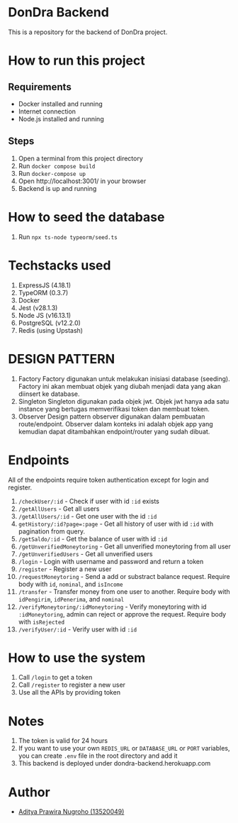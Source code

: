 # DonDra Backend
This is a repository for the backend of DonDra project.

# How to run this project
## Requirements
- Docker installed and running
- Internet connection
- Node.js installed and running
## Steps
1. Open a terminal from this project directory
2. Run `docker compose build`
3. Run `docker-compose up`
4. Open <a>http://localhost:3001/</a> in your browser
5. Backend is up and running

# How to seed the database
1. Run `npx ts-node typeorm/seed.ts`

# Techstacks used
1. ExpressJS (4.18.1)
2. TypeORM (0.3.7)
3. Docker
4. Jest (v28.1.3)
5. Node JS (v16.13.1)
6. PostgreSQL (v12.2.0)
7. Redis (using Upstash)

# DESIGN PATTERN
1. Factory
Factory digunakan untuk melakukan inisiasi database (seeding). Factory ini akan membuat objek yang diubah menjadi data yang akan diinsert ke database.
2. Singleton
Singleton digunakan pada objek jwt. Objek jwt hanya ada satu instance yang bertugas memverifikasi token dan membuat token.
3. Observer
Design pattern observer digunakan dalam pembuatan route/endpoint. Observer dalam konteks ini adalah objek app yang kemudian dapat ditambahkan endpoint/router yang sudah dibuat.

# Endpoints
All of the endpoints require token authentication except for login and register.
1. `/checkUser/:id` - Check if user with id `:id` exists
2. `/getAllUsers` - Get all users
3. `/getAllUsers/:id` - Get one user with the id `:id`
4. `getHistory/:id?page=:page` - Get all history of user with id `:id` with pagination from query.
5. `/getSaldo/:id` - Get the balance of user with id `:id`
6. `/getUnverifiedMoneytoring` - Get all unverified moneytoring from all user
7. `/getUnverifiedUsers` - Get all unverified users
8. `/login` - Login with username and password and return a token
9. `/register` - Register a new user
10. `/requestMoneytoring` - Send a add or substract balance request. Require body with `id`, `nominal`, and `isIncome`
11. `/transfer` - Transfer money from one user to another. Require body with `idPengirim`, `idPenerima`, and `nominal`
12. `/verifyMoneytoring/:idMoneytoring` - Verify moneytoring with id `:idMoneytoring`, admin can reject or approve the request. Require body with `isRejected`
13. `/verifyUser/:id` - Verify user with id `:id` 

# How to use the system
1. Call `/login` to get a token
2. Call `/register` to register a new user
3. Use all the APIs by providing token

# Notes
1. The token is valid for 24 hours
2. If you want to use your own `REDIS_URL` or `DATABASE_URL` or `PORT` variables, you can create `.env` file in the root directory and add it
3. This backend is deployed under <a>dondra-backend.herokuapp.com</a>

# Author
- <a href = "https://github.com/Adityapnn811">Aditya Prawira Nugroho (13520049)</a>